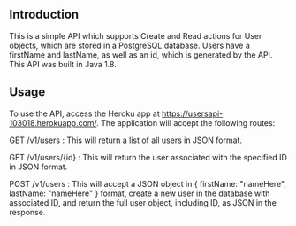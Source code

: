 ## Introduction

This is a simple API which supports Create and Read actions for User objects, which are stored in a PostgreSQL database. Users have a firstName and lastName, as well as an id, which is generated by the API. This API was built in Java 1.8.

## Usage
To use the API, access the Heroku app at https://usersapi-103018.herokuapp.com/. The application will accept the following routes:

GET /v1/users : This will return a list of all users in JSON format.

GET /v1/users/{id} : This will return the user associated with the specified ID in JSON format.

POST /v1/users : This will accept a JSON object in { firstName: "nameHere", lastName: "nameHere" } format, create a new user in the database with associated ID, and return the full user object, including ID, as JSON in the response. 
